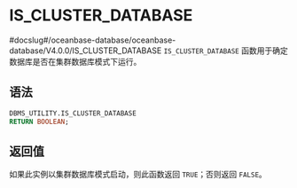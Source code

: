 IS_CLUSTER_DATABASE 
========================================
#docslug#/oceanbase-database/oceanbase-database/V4.0.0/IS_CLUSTER_DATABASE
`IS_CLUSTER_DATABASE` 函数用于确定数据库是否在集群数据库模式下运行。

语法 
-----------------------

```sql
DBMS_UTILITY.IS_CLUSTER_DATABASE 
RETURN BOOLEAN;
```



返回值 
------------------------

如果此实例以集群数据库模式启动，则此函数返回 `TRUE`；否则返回 `FALSE`。
